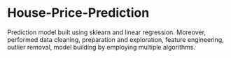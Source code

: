 # House-Price-Prediction
Prediction model built using sklearn and linear regression. Moreover,  performed data cleaning, preparation and exploration, feature  engineering, outlier removal, model building by employing multiple  algorithms.
